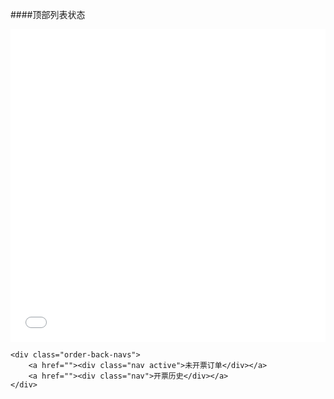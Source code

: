 ####顶部列表状态

<iframe width="100%" height="500" src="//jsrun.net/wJqKp/embedded/all/light/" allowfullscreen="allowfullscreen" frameborder="0"></iframe>
<br/>

```
<div class="order-back-navs"> 
    <a href=""><div class="nav active">未开票订单</div></a>
    <a href=""><div class="nav">开票历史</div></a> 
</div>
```